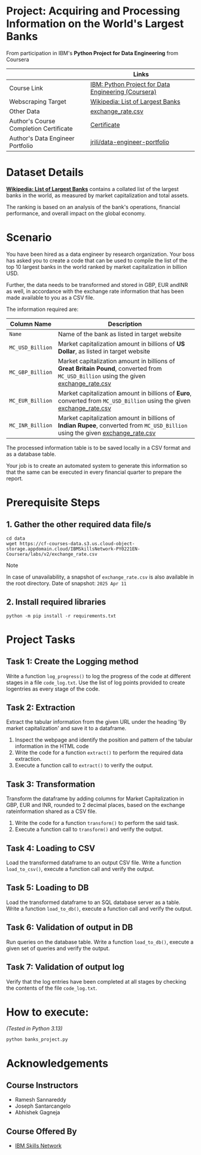 # Project: Acquiring and Processing Information on the World's Largest Banks
From participation in IBM's **Python Project for Data Engineering** from Coursera


|            | Links|
| ---------- | -----|
|Course Link | [IBM: Python Project for Data Engineering (Coursera)](https://www.coursera.org/learn/python-project-for-data-engineering) |
| Webscraping Target | [Wikipedia: List of Largest Banks](https://web.archive.org/web/20230908091635%20/https://en.wikipedia.org/wiki/List_of_largest_banks) |
| Other Data | [exchange_rate.csv](https://cf-courses-data.s3.us.cloud-object-storage.appdomain.cloud/IBMSkillsNetwork-PY0221EN-Coursera/labs/v2/exchange_rate.csv) |
| Author's Course Completion Certificate|[Certificate](https://www.coursera.org/account/accomplishments/verify/TFH7N05KO7D3) |
| Author's Data Engineer Portfolio | [jrili/data-engineer-portfolio](https://github.com/jrili/data-engineer-portfolio) |

# Dataset Details
**[Wikipedia: List of Largest Banks](https://web.archive.org/web/20230908091635%20/https://en.wikipedia.org/wiki/List_of_largest_banks)** contains a collated list of the largest banks in the world, as measured by market capitalization and total assets.

The ranking is based on an analysis of the bank's operations, financial performance, and overall impact on the global economy.

# Scenario
You have been hired as a data engineer by research organization. Your boss has asked you to create a code that can be used to compile the list of the top 10 largest banks in the world ranked by market capitalization in billion USD.

Further, the data needs to be transformed and stored in GBP, EUR andINR as well, in accordance with the exchange rate information that has been made available to you as a CSV file.

The information required are:

| Column Name | Description |
| ----------- | ----------- |
| `Name` | Name of the bank as listed in target website|
| `MC_USD_Billion` | Market capitalization amount in billions of **US Dollar**, as listed in target website |
| `MC_GBP_Billion` | Market capitalization amount in billions of **Great Britain Pound**, converted from `MC_USD_Billion` using the given [exchange_rate.csv](https://cf-courses-data.s3.us.cloud-object-storage.appdomain.cloud/IBMSkillsNetwork-PY0221EN-Coursera/labs/v2/exchange_rate.csv) |
| `MC_EUR_Billion` | Market capitalization amount in billions of **Euro**, converted from `MC_USD_Billion` using the given [exchange_rate.csv](https://cf-courses-data.s3.us.cloud-object-storage.appdomain.cloud/IBMSkillsNetwork-PY0221EN-Coursera/labs/v2/exchange_rate.csv) |
| `MC_INR_Billion` | Market capitalization amount in billions of **Indian Rupee**, converted from `MC_USD_Billion` using the given [exchange_rate.csv](https://cf-courses-data.s3.us.cloud-object-storage.appdomain.cloud/IBMSkillsNetwork-PY0221EN-Coursera/labs/v2/exchange_rate.csv) |

The processed information table is to be saved locally in a CSV format and as a database table.

Your job is to create an automated system to generate this information so that the same can be executed in every financial quarter to prepare the report.

# Prerequisite Steps
## 1. Gather the other required data file/s
```
cd data
wget https://cf-courses-data.s3.us.cloud-object-storage.appdomain.cloud/IBMSkillsNetwork-PY0221EN-Coursera/labs/v2/exchange_rate.csv
```

> [!NOTE]
> In case of unavailability, a snapshot of `exchange_rate.csv` is also available in the root directory.
> Date of snapshot: `2025 Apr 11`

## 2. Install required libraries
```
python -m pip install -r requirements.txt
```

# Project Tasks
## Task 1: Create the Logging method
Write a function `log_progress()` to log the progress of the code at different stages in a file
`code_log.txt`. Use the list of log points provided to create logentries as every stage of the code.

## Task 2: Extraction
Extract the tabular information from the given URL under the heading 'By market capitalization' and save it to a dataframe.

1. Inspect the webpage and identify the position and pattern of the tabular information in the HTML code
2. Write the code for a function `extract()` to perform the required data extraction.
3. Execute a function call to `extract()` to verify the output.

## Task 3: Transformation
Transform the dataframe by adding columns for Market Capitalization in GBP, EUR and INR, rounded to 2 decimal places, based on the exchange rateinformation shared as a CSV file.
1. Write the code for a function `transform()` to perform the said task.
2. Execute a function call to `transform()` and verify the output.

## Task 4: Loading to CSV
Load the transformed dataframe to an output CSV file. Write a function `load_to_csv()`, execute a function call and verify the output.

## Task 5: Loading to DB
Load the transformed dataframe to an SQL database server as a table. Write a function `load_to_db()`, execute a function call and verify the output.

## Task 6: Validation of output in DB
Run queries on the database table. Write a function `load_to_db()`, execute a given set of queries and verify the output.

## Task 7: Validation of output log
Verify that the log entries have been completed at all stages by checking the contents of the file
`code_log.txt`.

# How to execute:
_(Tested in Python 3.13)_
```
python banks_project.py
```
<!-- _Also available with sample outputs and explanations in notebook: [etl_car_dealership.ipynb](https://github.com/jrili/ibm-etl-car-dealership/blob/master/etl_car_dealership.ipynb)_ -->


# Acknowledgements
## Course Instructors
- Ramesh Sannareddy
- Joseph Santarcangelo
- Abhishek Gagneja
## Course Offered By
* [IBM Skills Network](https://www.coursera.org/partners/ibm-skills-network)
